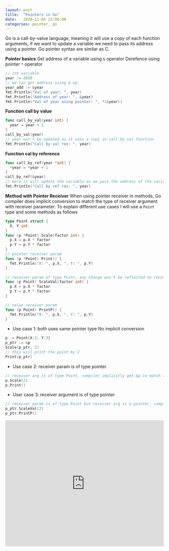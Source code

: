 ```yaml
---
layout: post
title:  "Pointers in Go"
date:   2020-11-05 23:00:00
categories: pointer, go
---
```


Go is a call-by-value language, meaning it will use a copy of each function arguments,  if we want to update a variable we need to pass its address using a pointer.
Go pointer syntax are similar as C.

__Pointer basics__
Get address of a variable using `&` operator
Derefence using pointer `*` operator
```go
// int variable
year := 2020
// we can get address using & op
year_add := &year
fmt.Println("Val of year: ", year)
fmt.Println("Address of year: ", &year)
fmt.Println("Val of year using pointer: ", *(&year))
```

__Function call by value__
```go
func call_by_val(year int) {
  year = year + 1
}
call_by_val(year)
// year won't be updated as it uses a copy in call_by_val function
fmt.Println("Call by val res: ", year)
```

__Function cal by reference__
```go
func call_by_ref(year *int) {
  *year = *year + 1
}
call_by_ref(&year)
// here it will update the variable as we pass the address of the variable
fmt.Println("Call by ref res: ", year)
```

__Method with Pointer Receiver__
When using pointer receiver in methods, Go compiler does implicit conversion to match the type of receiver argument with receiver parameter.
To explain different use cases I will use a `Point` type and some methods as follows
```go
type Point struct {
  X, Y int
}
func (p *Point) Scale(factor int) {
  p.X = p.X * factor
  p.Y = p.Y * factor
}
// pointer receiver param
func (p *Point) Print() {
  fmt.Println("X: ", p.X, ", Y: ", p.Y)
}

// receiver param of type Point, any change won't be reflected on receiver argument
func (p Point) ScaleVal(factor int) {
  p.X = p.X * factor
  p.Y = p.Y * factor
}

// value receiver param
func (p Point) PrintP() {
  fmt.Println("X: ", p.X, ", Y: ", p.Y)
}
```
* Use case 1: both uses same pointer type
No implicit conversion
```go
p := Point{X:2, Y:3}
p_ptr := &p
Scale(p_ptr, 2)
// this will print the point by 2
Print(p_ptr)
```

* Use case 2: receiver param is of type pointer 
```go
// receiver arg is of type Point, compiler implicitly get &p to match type with receiver param
p.Scale(2)
p.Print()
```

* User case 3: receiver argument is of type pointer
```go
// receiver param is of type Point but receiver arg is a pointer, compiler dereference the receiver but any mutation won't be reflected on receiver arg
p_ptr.ScaleVal(2)
p_ptr.PrintP()
```

<iframe height="400px" width="100%" src="https://repl.it/@ShaikhulIslam/pointersingo?lite=true" scrolling="no" frameborder="no" allowtransparency="true" allowfullscreen="true" sandbox="allow-forms allow-pointer-lock allow-popups allow-same-origin allow-scripts allow-modals"></iframe>
